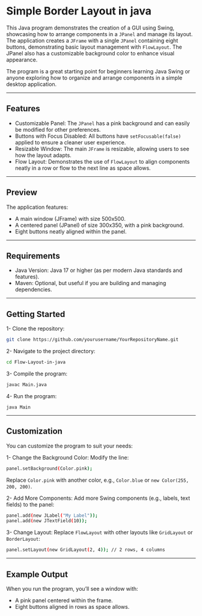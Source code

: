 # Simple Border Layout in java

This Java program demonstrates the creation of a GUI using Swing, showcasing how to arrange components in a `JPanel` and manage its layout. The application creates a `JFrame` with a single `JPanel` containing eight buttons, demonstrating basic layout management with `FlowLayout`. The JPanel also has a customizable background color to enhance visual appearance.

The program is a great starting point for beginners learning Java Swing or anyone exploring how to organize and arrange components in a simple desktop application.

-----------

## Features

- Customizable Panel: The `JPanel` has a pink background and can easily be modified for other preferences.
- Buttons with Focus Disabled: All buttons have `setFocusable(false)` applied to ensure a cleaner user experience.
- Resizable Window: The main `JFrame` is resizable, allowing users to see how the layout adapts.
- Flow Layout: Demonstrates the use of `FlowLayout` to align components neatly in a row or flow to the next line as space allows.

-------------

## Preview

The application features:

- A main window (JFrame) with size 500x500.
- A centered panel (JPanel) of size 300x350, with a pink background.
- Eight buttons neatly aligned within the panel.

-----------------------

## Requirements

- Java Version: Java 17 or higher (as per modern Java standards and features).
- Maven: Optional, but useful if you are building and managing dependencies.

----------------------

## Getting Started

1- Clone the repository:
```bash
git clone https://github.com/yourusername/YourRepositoryName.git
```

2- Navigate to the project directory:
```bash
cd Flow-Layout-in-java
```

3- Compile the program:
```bash
javac Main.java
```

4- Run the program:
```bahs
java Main
```

--------------------

## Customization

You can customize the program to suit your needs:

1- Change the Background Color: Modify the line:
```bash
panel.setBackground(Color.pink);
```
Replace `Color.pink` with another color, e.g., `Color.blue` or `new Color(255, 200, 200)`.

2- Add More Components: Add more Swing components (e.g., labels, text fields) to the panel:
```bash
panel.add(new JLabel("My Label"));
panel.add(new JTextField(10));
```

3- Change Layout: Replace `FlowLayout` with other layouts like `GridLayout` or `BorderLayout`:
```bash
panel.setLayout(new GridLayout(2, 4)); // 2 rows, 4 columns
```
------------

## Example Output

When you run the program, you’ll see a window with:

- A pink panel centered within the frame.
- Eight buttons aligned in rows as space allows.







  
